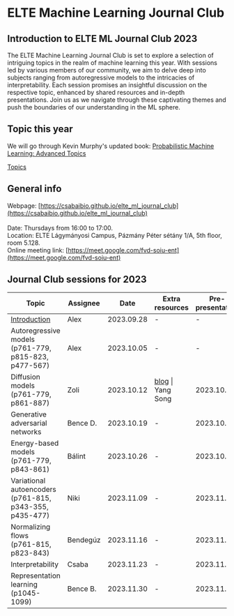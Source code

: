 # ELTE Machine Learning Journal Club

## Introduction to ELTE ML Journal Club 2023

The ELTE Machine Learning Journal Club is set to explore a selection of intriguing topics in the realm of machine learning this year. With sessions led by various members of our community, we aim to delve deep into subjects ranging from autoregressive models to the intricacies of interpretability. Each session promises an insightful discussion on the respective topic, enhanced by shared resources and in-depth presentations. Join us as we navigate through these captivating themes and push the boundaries of our understanding in the ML sphere.

## Topic this year

We will go through Kevin Murphy's updated book: [Probabilistic Machine Learning: Advanced Topics](https://probml.github.io/pml-book/book2.html)

[Topics](https://docs.google.com/spreadsheets/d/1D7IOLMWKjIejQbe4vrlD-8T11quihJInTaMmgtlMdtU/edit#gid=0)

## General info

Webpage: [https://csabaibio.github.io/elte_ml_journal_club](https://csabaibio.github.io/elte_ml_journal_club) <br>
<br>
Date: Thursdays from 16:00 to 17:00. <br>
Location: ELTE Lágymányosi Campus, Pázmány Péter sétány 1/A, 5th floor, room 5.128. <br>
Online meeting link: [https://meet.google.com/fvd-soiu-ent](https://meet.google.com/fvd-soiu-ent) <br>

## Journal Club sessions for 2023

| Topic | Assignee | Date | Extra resources | Pre-presentation |
|-------|----------|------|-----------------|--------------|
| [Introduction](https://docs.google.com/presentation/d/1Xa52kHUG9uDP8u9I0prwXoGlFzCpNzCU_c0G4zgPOfU/edit?usp=sharing) | Alex | 2023.09.28 | - | - |
| Autoregressive models<br>(p761-779, p815-823, p477-567) | Alex | 2023.10.05 | - | - |
| Diffusion models<br>(p761-779, p861-887) | Zoli | 2023.10.12 | [blog](#) \| Yang Song | 2023.10.04 |
| Generative adversarial networks | Bence D. | 2023.10.19 | - | 2023.10.11 |
| Energy-based models<br>(p761-779, p843-861) | Bálint | 2023.10.26 | - | 2023.10.18 |
| Variational autoencoders<br>(p761-815, p343-355, p435-477) | Niki | 2023.11.09 | - | 2023.11.02 |
| Normalizing flows<br>(p761-815, p823-843) | Bendegúz | 2023.11.16 | - | 2023.11.08 |
| Interpretability | Csaba | 2023.11.23 | - | 2023.11.15 |
| Representation learning<br>(p1045-1099) | Bence B. | 2023.11.30 | - | 2023.11.22 |



